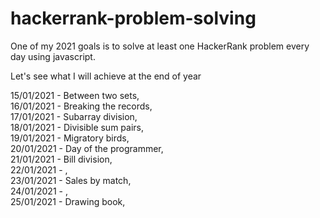 # hackerrank-problem-solving

One of my 2021 goals is to solve at least one HackerRank problem every day using javascript.

Let's see what I will achieve at the end of year

15/01/2021 - Between two sets,  
16/01/2021 - Breaking the records,  
17/01/2021 - Subarray division,  
18/01/2021 - Divisible sum pairs,  
19/01/2021 - Migratory birds,  
20/01/2021 - Day of the programmer,  
21/01/2021 - Bill division,  
22/01/2021 - ,  
23/01/2021 - Sales by match,  
24/01/2021 - ,  
25/01/2021 - Drawing book,
